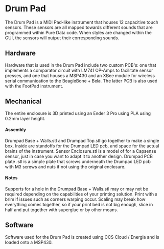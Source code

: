 # Drum Pad

The Drum Pad is a MIDI Pad-like instrument that houses 12 capacitive touch sensors. These sensors are all mapped towards different sounds that are programmed within Pure Data code. When styles are changed within the GUI, the sensors will output their corresponding sounds.

## Hardware
Hardware that is used in the Drum Pad include two custom PCB's: one that implements a comparator circuit with LM741 OP-Amps to facilitate sensor presses, and one that houses a MSP430 and an XBee module for wireless serial communication to the BeagleBone + Bela. The latter PCB is also used with the FootPad instrument.

## Mechanical
The entire enclosure is 3D printed using an Ender 3 Pro using PLA using 0.2mm layer height.

#### Assembly
Drumpad Base + Walls.stl and Drumpad Top.stl go together to make a single box. Inside are standoffs for the Drumpad LED pcb, and space for the actual brains of the instrument. Sensor Enclosure.stl is a model of for a Capsense sensor, just in case you want to adapt it to another design. Drumpad PCB plate .stl is a simple plate that screws underneath the Drumpad LED pcb with M3 screws and nuts if not using the original enclosure.

#### Notes
Supports for a hole in the Drumpad Base + Walls.stl may or may not be required depending on the capabilities of your printing solution. Print with a brim if issues such as corners warping occur. Scaling may break how everything comes together, so if your print bed is not big enough, slice in half and put together with superglue or by other means.

## Software
Software used for the Drum Pad is created using CCS Cloud / Energia and is loaded onto a MSP430. 
